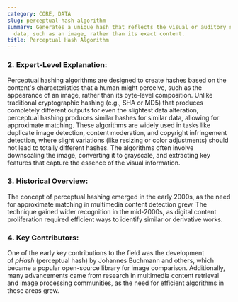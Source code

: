 ```yaml
---
category: CORE, DATA
slug: perceptual-hash-algorithm
summary: Generates a unique hash that reflects the visual or auditory similarity of
  data, such as an image, rather than its exact content.
title: Perceptual Hash Algorithm
---
```


### 2. **Expert-Level Explanation**:

Perceptual hashing algorithms are designed to create hashes based on the content's characteristics that a human might perceive, such as the appearance of an image, rather than its byte-level composition. Unlike traditional cryptographic hashing (e.g., SHA or MD5) that produces completely different outputs for even the slightest data alteration, perceptual hashing produces similar hashes for similar data, allowing for approximate matching. These algorithms are widely used in tasks like duplicate image detection, content moderation, and copyright infringement detection, where slight variations (like resizing or color adjustments) should not lead to totally different hashes. The algorithms often involve downscaling the image, converting it to grayscale, and extracting key features that capture the essence of the visual information.

### 3. **Historical Overview**:

The concept of perceptual hashing emerged in the early 2000s, as the need for approximate matching in multimedia content detection grew. The technique gained wider recognition in the mid-2000s, as digital content proliferation required efficient ways to identify similar or derivative works.

### 4. **Key Contributors**:

One of the early key contributions to the field was the development of _pHash_ (perceptual hash) by Johannes Buchmann and others, which became a popular open-source library for image comparison. Additionally, many advancements came from research in multimedia content retrieval and image processing communities, as the need for efficient algorithms in these areas grew.